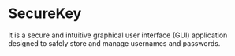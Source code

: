 # SecureKey

It is a secure and intuitive graphical user interface (GUI) application designed to safely store and manage usernames and passwords.
